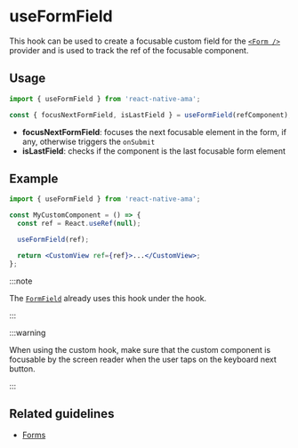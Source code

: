 # useFormField

This hook can be used to create a focusable custom field for the [`<Form />`](./Form.md) provider and is used to track the ref of the focusable component.

## Usage

```js
import { useFormField } from 'react-native-ama';

const { focusNextFormField, isLastField } = useFormField(refComponent);
```

- **focusNextFormField**: focuses the next focusable element in the form, if any, otherwise triggers the `onSubmit`
- **isLastField**: checks if the component is the last focusable form element

## Example

```jsx
import { useFormField } from 'react-native-ama';

const MyCustomComponent = () => {
  const ref = React.useRef(null);

  useFormField(ref);

  return <CustomView ref={ref}>...</CustomView>;
};
```

:::note

The [`FormField`](./FormField.md) already uses this hook under the hook.

:::

:::warning

When using the custom hook, make sure that the custom component is focusable by the screen reader when the user taps on the keyboard next
button.

:::

## Related guidelines

- [Forms](/guidelines/forms)
